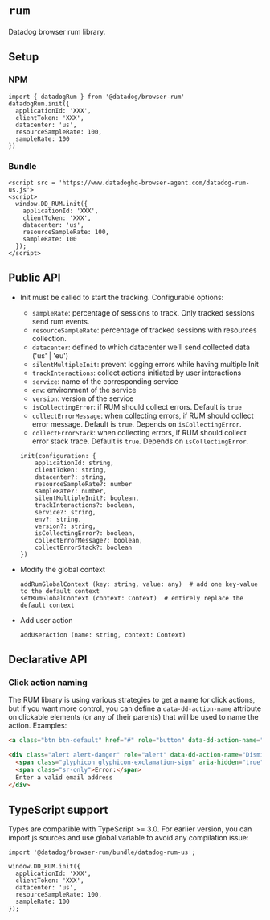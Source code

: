 # `rum`

Datadog browser rum library.

## Setup

### NPM

```
import { datadogRum } from '@datadog/browser-rum'
datadogRum.init({
  applicationId: 'XXX',
  clientToken: 'XXX',
  datacenter: 'us',
  resourceSampleRate: 100,
  sampleRate: 100
})
```

### Bundle

```
<script src = 'https://www.datadoghq-browser-agent.com/datadog-rum-us.js'>
<script>
  window.DD_RUM.init({
    applicationId: 'XXX',
    clientToken: 'XXX',
    datacenter: 'us',
    resourceSampleRate: 100,
    sampleRate: 100
  });
</script>
```

## Public API

- Init must be called to start the tracking. Configurable options:

  - `sampleRate`: percentage of sessions to track. Only tracked sessions send rum events.
  - `resourceSampleRate`: percentage of tracked sessions with resources collection.
  - `datacenter`: defined to which datacenter we'll send collected data ('us' | 'eu')
  - `silentMultipleInit`: prevent logging errors while having multiple Init
  - `trackInteractions`: collect actions initiated by user interactions
  - `service`: name of the corresponding service
  - `env`: environment of the service
  - `version`: version of the service
  - `isCollectingError`: if RUM should collect errors. Default is `true`
  - `collectErrorMessage`: when collecting errors, if RUM should collect error message. Default is `true`. Depends on `isCollectingError`.
  - `collectErrorStack`: when collecting errors, if RUM should collect error stack trace. Default is `true`. Depends on `isCollectingError`.

  ```
  init(configuration: {
      applicationId: string,
      clientToken: string,
      datacenter?: string,
      resourceSampleRate?: number
      sampleRate?: number,
      silentMultipleInit?: boolean,
      trackInteractions?: boolean,
      service?: string,
      env?: string,
      version?: string,
      isCollectingError?: boolean,
      collectErrorMessage?: boolean,
      collectErrorStack?: boolean
  })
  ```

- Modify the global context

  ```
  addRumGlobalContext (key: string, value: any)  # add one key-value to the default context
  setRumGlobalContext (context: Context)  # entirely replace the default context
  ```

- Add user action

  ```
  addUserAction (name: string, context: Context)
  ```

## Declarative API

### Click action naming

The RUM library is using various strategies to get a name for click actions, but if you want more
control, you can define a `data-dd-action-name` attribute on clickable elements (or any of their
parents) that will be used to name the action. Examples:

```html
<a class="btn btn-default" href="#" role="button" data-dd-action-name="Login button">Try it out!</a>
```

```html
<div class="alert alert-danger" role="alert" data-dd-action-name="Dismiss alert">
  <span class="glyphicon glyphicon-exclamation-sign" aria-hidden="true"></span>
  <span class="sr-only">Error:</span>
  Enter a valid email address
</div>
```

## TypeScript support

Types are compatible with TypeScript >= 3.0.
For earlier version, you can import js sources and use global variable to avoid any compilation issue:

```
import '@datadog/browser-rum/bundle/datadog-rum-us';

window.DD_RUM.init({
  applicationId: 'XXX',
  clientToken: 'XXX',
  datacenter: 'us',
  resourceSampleRate: 100,
  sampleRate: 100
});
```
